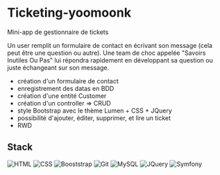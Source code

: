 # Ticketing-yoomoonk

Mini-app de gestionnaire de tickets

Un user remplit un formulaire de contact en écrivant son message (cela peut être une question ou autre). 
Une team de choc appelée "Savoirs Inutiles Ou Pas" lui répondra rapidement en développant sa question ou juste échangeant sur son message.

- création d'un formulaire de contact
- enregistrement des datas en BDD
- création d'une entité Customer
- création d'un controller => CRUD
- style Bootstrap avec le thème Lumen + CSS + JQuery
- possibilité d'ajouter, éditer, supprimer, et lire un ticket
- RWD

<h2 align="left">Stack</h2>
<p align="left">
  <img src="https://img.shields.io/badge/HTML5-E34F26?style=for-the-badge&logo=html5&logoColor=white" alt="HTML"/>
  <img src="https://img.shields.io/badge/CSS3-1572B6?style=for-the-badge&logo=css3&logoColor=white" alt="CSS"/>
  <img src="https://img.shields.io/badge/Boostrap-553b7c?style=for-the-badge&logo=bootstrap&logoColor=white" alt="Booststrap"/>
  <img src="https://img.shields.io/badge/GIT-E44C30?style=for-the-badge&logo=git&logoColor=white" alt="Git"/>
  <img src="https://img.shields.io/badge/PhpMyAdmin-005C84?style=for-the-badge&logo=phpmyadmin&logoColor=white" alt="MySQL"/>
  <img src="https://img.shields.io/badge/JQuery-0865a6?style=for-the-badge&logo=jquery&logoColor=white" alt="JQuery"/>
  <img src="https://img.shields.io/badge/Symfony-000000?style=for-the-badge&logo=symfony&logoColor=white" alt="Symfony"/> 
</p>
